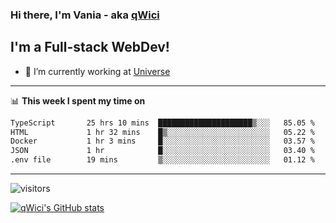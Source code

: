 ### Hi there, I'm Vania - aka [qWici][website]

## I'm a Full-stack WebDev!
- 🔭 I’m currently working at [Universe][universe]

---

📊 **This week I spent my time on**
<!--START_SECTION:waka-->

```txt
TypeScript       25 hrs 10 mins  █████████████████████▒░░░   85.05 %
HTML             1 hr 32 mins    █▒░░░░░░░░░░░░░░░░░░░░░░░   05.22 %
Docker           1 hr 3 mins     █░░░░░░░░░░░░░░░░░░░░░░░░   03.57 %
JSON             1 hr            █░░░░░░░░░░░░░░░░░░░░░░░░   03.40 %
.env file        19 mins         ▒░░░░░░░░░░░░░░░░░░░░░░░░   01.12 %
```

<!--END_SECTION:waka-->

---

![visitors](https://visitor-badge.glitch.me/badge?page_id=qWici)


[![qWici's GitHub stats](https://github-readme-stats.vercel.app/api?username=qWici)](https://github.com/qWici/github-readme-stats)

[website]: https://devkucher.com
[twitter]: https://twitter.com/KucherDev
[linkedin]: https://www.linkedin.com/in/ivankucher
[universe]: https://universeapps.limited

